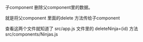 子component 删除父component里的数据。

就是将父component 里面的delete 方法传给子component

查看这两个文件就知道了
src/app.js 文件里的 deleteNinja=(id) 方法
src/components/Ninjas.js

